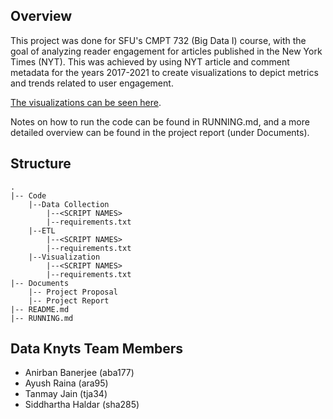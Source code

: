 ## Overview

This project was done for SFU's CMPT 732 (Big Data I) course, with the goal of analyzing reader engagement for articles published in the New York Times (NYT). This was achieved by using NYT article and comment metadata for the years 2017-2021 to create visualizations to depict metrics and trends related to user engagement. 

[The visualizations can be seen here](https://dataknyts-nyt.herokuapp.com/).

Notes on how to run the code can be found in RUNNING.md, and a more detailed overview can be found in the project report (under Documents).

## Structure

```
.
|-- Code
    |--Data Collection
        |--<SCRIPT NAMES>
        |--requirements.txt
    |--ETL
        |--<SCRIPT NAMES>
        |--requirements.txt
    |--Visualization
        |--<SCRIPT NAMES>
        |--requirements.txt
|-- Documents
    |-- Project Proposal
    |-- Project Report
|-- README.md
|-- RUNNING.md
```

## Data Knyts Team Members

- Anirban Banerjee (aba177)
- Ayush Raina (ara95)
- Tanmay Jain (tja34)
- Siddhartha Haldar (sha285)



